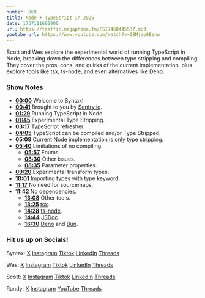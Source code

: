 ```yaml
---
number: 869
title: Node + TypeScript in 2025
date: 1737111600000
url: https://traffic.megaphone.fm/FSI7468445537.mp3
youtube_url: https://www.youtube.com/watch?v=28Mjeo0Esnw
---
```

	
Scott and Wes explore the experimental world of running TypeScript in Node, breaking down the differences between type stripping and compiling. They cover the pros, cons, and quirks of the current implementation, plus explore tools like tsx, ts-node, and even alternatives like Deno.

### Show Notes

* **[00:00](#t=00:00)** Welcome to Syntax!
* **[00:41](#t=00:41)** Brought to you by [Sentry.io](https://sentry.io/syntax).
* **[01:29](#t=01:29)** Running TypeScript in Node.
* **[01:45](#t=01:45)** Experimental Type Stripping.
* **[03:17](#t=03:17)** TypeScript refresher.
* **[04:05](#t=04:05)** TypeScript can be compiled and/or Type Stripped.
* **[05:09](#t=05:09)** Current Node implementation is only type stripping.
* **[05:40](#t=05:40)** Limitations of no compiling.
  * **[05:57](#t=05:57)** Enums.
  * **[08:30](#t=08:30)** Other issues.
  * **[08:35](#t=08:35)** Parameter properties.
* **[09:20](#t=09:20)** Experimental transform types.
* **[10:01](#t=10:01)** Importing types with type keyword.
* **[11:17](#t=11:17)** No need for sourcemaps.
* **[11:42](#t=11:42)** No dependencies.
  * **[13:08](#t=13:08)** Other tools.
  * **[13:25](#t=13:25)** [tsx](https://www.npmjs.com/package/tsx).
  * **[14:28](#t=14:28)** [ts-node](https://www.npmjs.com/package/ts-node).
  * **[14:44](#t=14:44)** [JSDoc](https://jsdoc.app/).
  * **[16:30](#t=16:30)** [Deno](https://deno.com/) and [Bun](https://bun.sh/).

### Hit us up on Socials!

Syntax: [X](https://twitter.com/syntaxfm) [Instagram](https://www.instagram.com/syntax_fm/) [Tiktok](https://www.tiktok.com/@syntaxfm) [LinkedIn](https://www.linkedin.com/company/96077407/admin/feed/posts/) [Threads](https://www.threads.net/@syntax_fm)

Wes: [X](https://twitter.com/wesbos) [Instagram](https://www.instagram.com/wesbos/) [Tiktok](https://www.tiktok.com/@wesbos) [LinkedIn](https://www.linkedin.com/in/wesbos/) [Threads](https://www.threads.net/@wesbos)

Scott: [X](https://twitter.com/stolinski) [Instagram](https://www.instagram.com/stolinski/) [Tiktok](https://www.tiktok.com/@stolinski) [LinkedIn](https://www.linkedin.com/in/stolinski/) [Threads](https://www.threads.net/@stolinski)

Randy: [X](https://twitter.com/randyrektor) [Instagram](https://www.instagram.com/randyrektor/) [YouTube](https://www.youtube.com/@randyrektor) [Threads](https://www.threads.net/@randyrektor)